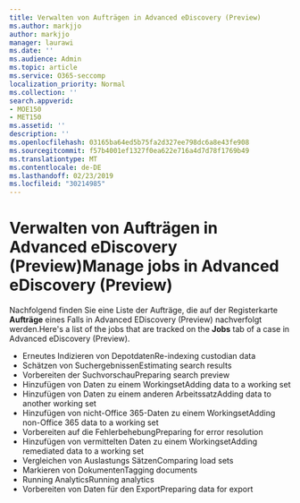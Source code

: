```yaml
---
title: Verwalten von Aufträgen in Advanced eDiscovery (Preview)
ms.author: markjjo
author: markjjo
manager: laurawi
ms.date: ''
ms.audience: Admin
ms.topic: article
ms.service: O365-seccomp
localization_priority: Normal
ms.collection: ''
search.appverid:
- MOE150
- MET150
ms.assetid: ''
description: ''
ms.openlocfilehash: 03165ba64ed5b75fa2d327ee798dc6a8e43fe908
ms.sourcegitcommit: f57b4001ef1327f0ea622e716a4d7d78f1769b49
ms.translationtype: MT
ms.contentlocale: de-DE
ms.lasthandoff: 02/23/2019
ms.locfileid: "30214985"
---
```

# <a name="manage-jobs-in-advanced-ediscovery-preview"></a><span data-ttu-id="ec72c-102">Verwalten von Aufträgen in Advanced eDiscovery (Preview)</span><span class="sxs-lookup"><span data-stu-id="ec72c-102">Manage jobs in Advanced eDiscovery (Preview)</span></span>

<span data-ttu-id="ec72c-103">Nachfolgend finden Sie eine Liste der Aufträge, die auf der Registerkarte **Aufträge** eines Falls in Advanced EDiscovery (Preview) nachverfolgt werden.</span><span class="sxs-lookup"><span data-stu-id="ec72c-103">Here's a list of the jobs that are tracked on the **Jobs** tab of a case in Advanced eDiscovery (Preview).</span></span>

- <span data-ttu-id="ec72c-104">Erneutes Indizieren von Depotdaten</span><span class="sxs-lookup"><span data-stu-id="ec72c-104">Re-indexing custodian data</span></span>
- <span data-ttu-id="ec72c-105">Schätzen von Suchergebnissen</span><span class="sxs-lookup"><span data-stu-id="ec72c-105">Estimating search results</span></span>
- <span data-ttu-id="ec72c-106">Vorbereiten der Suchvorschau</span><span class="sxs-lookup"><span data-stu-id="ec72c-106">Preparing search preview</span></span>
- <span data-ttu-id="ec72c-107">Hinzufügen von Daten zu einem Workingset</span><span class="sxs-lookup"><span data-stu-id="ec72c-107">Adding data to a working set</span></span>
- <span data-ttu-id="ec72c-108">Hinzufügen von Daten zu einem anderen Arbeitssatz</span><span class="sxs-lookup"><span data-stu-id="ec72c-108">Adding data to another working set</span></span>
- <span data-ttu-id="ec72c-109">Hinzufügen von nicht-Office 365-Daten zu einem Workingset</span><span class="sxs-lookup"><span data-stu-id="ec72c-109">Adding non-Office 365 data to a working set</span></span>
- <span data-ttu-id="ec72c-110">Vorbereiten auf die Fehlerbehebung</span><span class="sxs-lookup"><span data-stu-id="ec72c-110">Preparing for error resolution</span></span>
- <span data-ttu-id="ec72c-111">Hinzufügen von vermittelten Daten zu einem Workingset</span><span class="sxs-lookup"><span data-stu-id="ec72c-111">Adding remediated data to a working set</span></span>
- <span data-ttu-id="ec72c-112">Vergleichen von Auslastungs Sätzen</span><span class="sxs-lookup"><span data-stu-id="ec72c-112">Comparing load sets</span></span>
- <span data-ttu-id="ec72c-113">Markieren von Dokumenten</span><span class="sxs-lookup"><span data-stu-id="ec72c-113">Tagging documents</span></span>
- <span data-ttu-id="ec72c-114">Running Analytics</span><span class="sxs-lookup"><span data-stu-id="ec72c-114">Running analytics</span></span>
- <span data-ttu-id="ec72c-115">Vorbereiten von Daten für den Export</span><span class="sxs-lookup"><span data-stu-id="ec72c-115">Preparing data for export</span></span>
